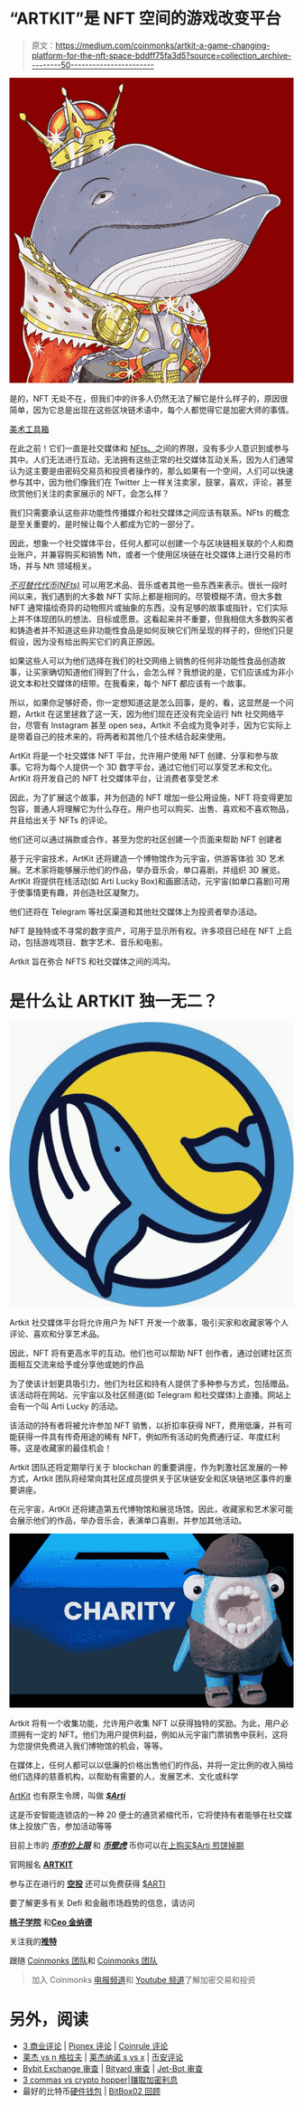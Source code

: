 # “ARTKIT”是 NFT 空间的游戏改变平台

> 原文：<https://medium.com/coinmonks/artkit-a-game-changing-platform-for-the-nft-space-bddff75fa3d5?source=collection_archive---------50----------------------->

![](img/6884dc4d3d0b32bfe59cae74943961ed.png)

是的，NFT 无处不在，但我们中的许多人仍然无法了解它是什么样子的，原因很简单，因为它总是出现在这些区块链术语中，每个人都觉得它是加密大师的事情。

[美术工具箱](https://medium.com/u/9fb564d799e7?source=post_page-----bddff75fa3d5--------------------------------)

在此之前！它们一直是社交媒体和 [NFts、](/@enigma78/nfts-d18a0b76a1f9)之间的界限，没有多少人意识到或参与其中。人们无法进行互动，无法拥有这些正常的社交媒体互动关系，因为人们通常认为这主要是由密码交易员和投资者操作的，那么如果有一个空间，人们可以快速参与其中，因为他们像我们在 Twitter 上一样关注卖家，鼓掌，喜欢，评论，甚至欣赏他们关注的卖家展示的 NFT，会怎么样？

我们只需要承认这些非功能性传播媒介和社交媒体之间应该有联系。NFts 的概念是至关重要的，是时候让每个人都成为它的一部分了。

因此，想象一个社交媒体平台，任何人都可以创建一个与区块链相关联的个人和商业账户，并兼容购买和销售 Nft，或者一个使用区块链在社交媒体上进行交易的市场，并与 Nft 领域相关。

[*不可替代代币(NFts)*](/@enigma78/nfts-d18a0b76a1f9) 可以用艺术品、音乐或者其他一些东西来表示。很长一段时间以来，我们遇到的大多数 NFT 实际上都是相同的。尽管模糊不清，但大多数 NFT 通常描绘奇异的动物照片或抽象的东西，没有足够的故事或指针，它们实际上并不体现团队的想法、目标或愿景。这看起来并不重要，但我相信大多数购买者和铸造者并不知道这些非功能性食品是如何反映它们所呈现的样子的，但他们只是假设，因为没有给出购买它们的真正原因。

如果这些人可以为他们选择在我们的社交网络上销售的任何非功能性食品创造故事，让买家确切知道他们得到了什么，会怎么样？我想说的是，它们应该成为非小说文本和社交媒体的纽带。在我看来，每个 NFT 都应该有一个故事。

所以，如果你足够好奇，你一定想知道这是怎么回事，是的，看，这显然是一个问题，Artkit 在这里拯救了这一天，因为他们现在还没有完全运行 Nft 社交网络平台，尽管有 Instagram 甚至 open sea，Artkit 不会成为竞争对手，因为它实际上是带着自己的技术来的，将两者和其他几个技术结合起来使用。

ArtKit 将是一个社交媒体 NFT 平台，允许用户使用 NFT 创建、分享和参与故事。它将为每个人提供一个 3D 数字平台，通过它他们可以享受艺术和文化。ArtKit 将开发自己的 NFT 社交媒体平台，让消费者享受艺术

因此，为了扩展这个故事，并为创造的 NFT 增加一些公用设施，NFT 将变得更加包容，普通人将理解它为什么存在。用户也可以购买、出售、喜欢和不喜欢物品，并且给出关于 NFTs 的评论。

他们还可以通过捐款或合作，甚至为您的社区创建一个页面来帮助 NFT 创建者

基于元宇宙技术，ArtKit 还将建造一个博物馆作为元宇宙，供游客体验 3D 艺术展。艺术家将能够展示他们的作品，举办音乐会，单口喜剧，并组织 3D 展览。ArtKit 将提供在线活动(如 Arti Lucky Box)和画廊活动，元宇宙(如单口喜剧)可用于使事情更有趣，并创造社区凝聚力。

他们还将在 Telegram 等社区渠道和其他社交媒体上为投资者举办活动。

NFT 是独特或不寻常的数字资产，可用于显示所有权。许多项目已经在 NFT 上启动，包括游戏项目、数字艺术、音乐和电影。

Artkit 旨在弥合 NFTS 和社交媒体之间的鸿沟。

# 是什么让 ARTKIT 独一无二？

![](img/5027134d6eae7afb1cc5cada7e31ef81.png)

Artkit 社交媒体平台将允许用户为 NFT 开发一个故事，吸引买家和收藏家等个人评论、喜欢和分享艺术品。

因此，NFT 将有更高水平的互动。他们也可以帮助 NFT 创作者，通过创建社区页面相互交流来给予或分享他或她的作品

为了使该计划更具吸引力，他们为社区和持有人提供了多种参与方式，包括赠品。该活动将在网站、元宇宙以及社区频道(如 Telegram 和社交媒体)上直播。网站上会有一个叫 Arti Lucky 的活动。

该活动的持有者将被允许参加 NFT 销售，以折扣率获得 NFT，费用低廉，并有可能获得一件具有传奇用途的稀有 NFT，例如所有活动的免费通行证、年度红利等。这是收藏家的最佳机会！

Artkit 团队还将定期举行关于 blockchan 的重要讲座，作为刺激社区发展的一种方式，Artkit 团队将经常向其社区成员提供关于区块链安全和区块链地区事件的重要讲座。

在元宇宙，ArtKit 还将建造第五代博物馆和展览场馆。因此，收藏家和艺术家可能会展示他们的作品，举办音乐会，表演单口喜剧，并参加其他活动。

![](img/a49bb00a395486d4aff213d4827ae132.png)

Artkit 将有一个收集功能，允许用户收集 NFT 以获得独特的奖励。为此，用户必须拥有一定的 NFT。他们为用户提供利益，例如从元宇宙门票销售中获利，这将为您提供免费进入我们博物馆的机会，等等。

在媒体上，任何人都可以以低廉的价格出售他们的作品，并将一定比例的收入捐给他们选择的慈善机构，以帮助有需要的人，发展艺术、文化或科学

[ArtKit](https://medium.com/u/9fb564d799e7?source=post_page-----bddff75fa3d5--------------------------------) 也有原生令牌，叫做 [***$Arti***](https://t.me/ArtKitAirdropBot?start=1061366845)

这是币安智能连锁店的一种 20 便士的通货紧缩代币，它将使持有者能够在社交媒体上投放广告，参加活动等等

目前上市的 [***币市价上限***](https://coinmarketcap.com/currencies/artkit/) 和 [***币壁虎***](https://www.coingecko.com/en/coins/artkit) 币你可以在[上购买$Arti 煎饼掉期](https://pancakeswap.finance/swap?outputCurrency=0xAB9ed2C3D76a1877d959C0d7E8DE48a33c55205C)

官网报名 [**ARTKIT**](https://artkit.art/)

参与正在进行的 [**空投**](https://t.me/ArtKitAirdropBot?start=1061366845) 还可以免费获得 [$ARTI](https://t.me/ArtKitAirdropBot?start=1061366845)

要了解更多有关 Defi 和金融市场趋势的信息，请访问

[**桃子学院**](https://twitter.com/ImmaculateEdwi1?t=D6Y-UTtdzAocxW7064LgHQ&s=09) 和[**Ceo 金纳德**](https://twitter.com/ceo_jionerd?t=Qmui6SZbYUe5B2zn1A4aCw&s=09)

关注我的[**推特**](https://twitter.com/Enigma_EO?t=ozpa3zTZd6LlbP1X8DTnag&s=09)

跟随 [Coinmonks 团队](https://medium.com/u/7fd682ed116d?source=post_page-----bddff75fa3d5--------------------------------)和 [Coinmonks 团队](https://medium.com/u/9faee090428d?source=post_page-----bddff75fa3d5--------------------------------)

> 加入 Coinmonks [电报频道](https://t.me/coincodecap)和 [Youtube 频道](https://www.youtube.com/c/coinmonks/videos)了解加密交易和投资

# 另外，阅读

*   [3 商业评论](/coinmonks/3commas-review-an-excellent-crypto-trading-bot-2020-1313a58bec92) | [Pionex 评论](https://coincodecap.com/pionex-review-exchange-with-crypto-trading-bot) | [Coinrule 评论](/coinmonks/coinrule-review-2021-a-beginner-friendly-crypto-trading-bot-daf0504848ba)
*   [莱杰 vs n 格拉夫](/coinmonks/ledger-vs-ngrave-zero-7e40f0c1d694) | [莱杰纳诺 s vs x](/coinmonks/ledger-nano-s-vs-x-battery-hardware-price-storage-59a6663fe3b0) | [币安评论](/coinmonks/binance-review-ee10d3bf3b6e)
*   [Bybit Exchange 审查](/coinmonks/bybit-exchange-review-dbd570019b71) | [Bityard 审查](https://coincodecap.com/bityard-reivew) | [Jet-Bot 审查](https://coincodecap.com/jet-bot-review)
*   [3 commas vs crypto hopper](/coinmonks/3commas-vs-pionex-vs-cryptohopper-best-crypto-bot-6a98d2baa203)|[赚取加密利息](/coinmonks/earn-crypto-interest-b10b810fdda3)
*   最好的比特币[硬件钱包](/coinmonks/hardware-wallets-dfa1211730c6) | [BitBox02 回顾](/coinmonks/bitbox02-review-your-swiss-bitcoin-hardware-wallet-c36c88fff29)